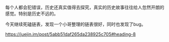 每个人都会犯错误，历史还真实值得去探究，真实的历史故事往往给人忽然开朗的感觉。特别是历史不远的。

今天继续死磕链表，发现一个小哥整理的链表很好，同时也发现了bug。

https://juejin.im/post/5abb51daf265da238925c705#heading-8

